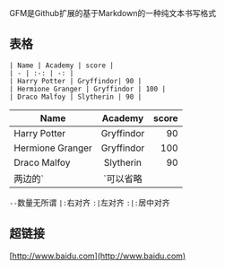 GFM是Github扩展的基于Markdown的一种纯文本书写格式
## 表格

	| Name | Academy | score | 
	| - | :-: | -: | 
	| Harry Potter | Gryffindor| 90 | 
	| Hermione Granger | Gryffindor | 100 | 
	| Draco Malfoy | Slytherin | 90 |

| Name | Academy | score | 
| - | :-: | -: | 
| Harry Potter | Gryffindor| 90 | 
| Hermione Granger | Gryffindor | 100 | 
| Draco Malfoy | Slytherin | 90 |
两边的`|`可以省略
`--`数量无所谓
`|:`右对齐
`:|`左对齐
`:|:`居中对齐
## 超链接
[http://www.baidu.com](http://www.baidu.com)

